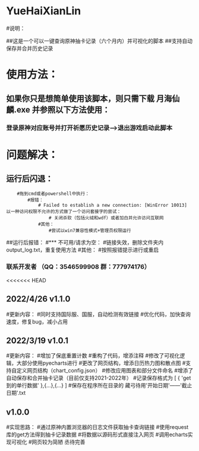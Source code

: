 # YueHaiXianLin
#说明：

##这是一个可以一键查询原神抽卡记录（六个月内）并可视化的脚本
##支持自动保存并合并历史记录

# 使用方法：

## 如果你只是想简单使用该脚本，则只需下载 月海仙麟.exe 并参照以下方法使用：
###     登录原神对应账号并打开祈愿历史记录-->退出游戏启动此脚本

# 问题解决：

## 运行后闪退：
        #拖到cmd或者powershell中执行：
            #报错：
                # Failed to establish a new connection: [WinError 10013] 以一种访问权限不允许的方式做了一个访问套接字的尝试：
                    # 关闭杀软（包括火绒和wdf）或者加白并允许访问互联网
                #其他：
                    #尝试以win7兼容性模式+管理员权限运行
##运行后报错：
        #*** 不可用/请求为空：
            #链接失效，删除文件夹内output_log.txt，重复使用方法
        #其他：
            #按照报错提示进行或重启
###            联系开发者 （QQ：3546599908  群：777974176）
<<<<<<< HEAD

## 2022/4/26   v1.1.0
#更新内容：
    #同时支持国际服、国服，自动检测有效链接
    #优化代码，加快查询速度，修复bug，减小占用

## 2022/3/19   v1.0.1 

#更新内容：
    #增加了保底重置计数
    #重构了代码，增添注释
    #修改了可视化逻辑，大部分使用pyecharts进行
    #更改了网页结构，增添日历热力图和散点图
    #支持自定义网页结构（chart_config.json）
    #修改应用图表和部分文件命名
    #增添了自动保存和合并抽卡记录（目前仅支持2021-2022年）
        #记录保存格式为  [ { 'get到的单行数据' },{...},{...} ]
    #保存在程序所在目录的 藏弓待用'开始日期'——'截止日期'.txt

## v1.0.0
#实现思路：
#通过原神内置浏览器的日志文件获取抽卡查询链接
#使用request库的get方法得到抽卡记录数据
#将数据以源码形式直接注入网页
#调用echarts实现可视化
#网页较为简陋  丞待完善
